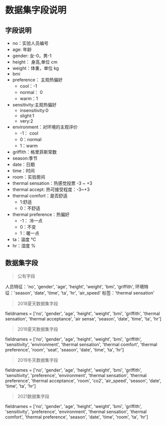 # 数据集字段说明

## 字段说明

- no：实验人员编号
- age: 年龄
- gender: 女-0，男-1
- height： 身高,单位 cm
- weight：体重，单位 kg
- bmi
- preference： 主观热偏好
  - cool：-1
  - normal： 0
  - warm：1
- sensitivity:主观热偏好
  - insensitivity:0
  - slight:1
  - very:2
- environment：对环境的主观评价
  - -1： cool
  - 0：normal
  - 1：warm
- griffith：格里菲斯常数
- season:季节
- date：日期
- time：时间
- room：实验房间
- thermal sensation：热感觉投票 -3 ~ +3
- thermal accept: 热可接受程度：-3~+3
- thermal comfort：是否舒适
  - 1:舒适
  - 0：不舒适
- thermal preference：热偏好
  - -1： 冷一点
  - 0：不变
  - 1：暖一点
- ta：温度 ℃
- hr：湿度 %

## 数据集字段

> 公有字段

人员特征：'no', 'gender', 'age', 'height', 'weight', 'bmi', 'griffith',
环境特征：'season', 'date', 'time', 'ta', 'hr', 'air_speed'
标签：'thermal sensation'

> 2018夏天数据集字段

fieldnames = ['no', 'gender', 'age', 'height', 'weight', 'bmi', 'griffith',
              'thermal sensation', 'thermal acceptance', 'air sense',
              'season', 'date', 'time', 'ta', 'hr']

> 2019夏天数据集字段

fieldnames = ['no', 'gender', 'age', 'height', 'weight', 'bmi', 'griffith',
              'sensitivity', 'environment',
              'thermal sensation', 'thermal comfort', 'thermal preference',
              'room', 'seat', 'season', 'date', 'time', 'ta', 'hr']

> 2019冬天数据集字段

fieldnames = ['no', 'gender', 'age', 'height', 'weight', 'bmi', 'griffith',
              'sensitivity', 'preference', 'environment',
              'thermal sensation', 'thermal preference', 'thermal acceptance',
              'room',
              'co2', 'air_speed',
              'season', 'date', 'time', 'ta', 'hr']


> 2021数据集字段

fieldnames = ['no', 'gender', 'age', 'height', 'weight', 'bmi', 'griffith',
              'sensitivity', 'preference', 'environment',
              'thermal sensation', 'thermal comfort', 'thermal preference',
              'season', 'date', 'time', 'room', 'ta', 'hr']